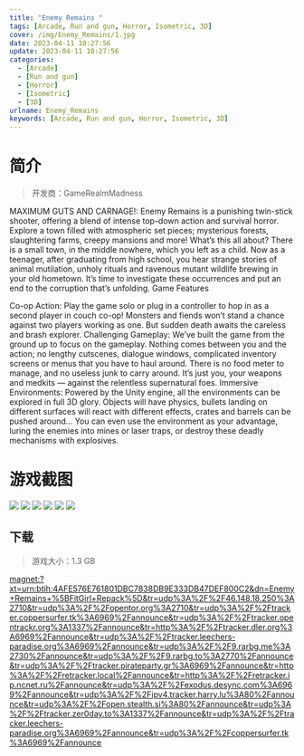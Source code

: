 ```yaml
---
title: "Enemy Remains "
tags: [Arcade, Run and gun, Horror, Isometric, 3D]
cover: /img/Enemy_Remains/1.jpg
date: 2023-04-11 10:27:56
update: 2023-04-11 10:27:56
categories: 
  - [Arcade]
  - [Run and gun]
  - [Horror]
  - [Isometric]
  - [3D]
urlname: Enemy_Remains
keywords: [Arcade, Run and gun, Horror, Isometric, 3D]
---
```

# 简介

> 开发商：GameRealmMadness

MAXIMUM GUTS AND CARNAGE!: Enemy Remains is a punishing twin-stick shooter, offering a blend of intense top-down action and survival horror. Explore a town filled with atmospheric set pieces; mysterious forests, slaughtering farms, creepy mansions and more!
What’s this all about?
There is a small town, in the middle nowhere, which you left as a child. Now as a teenager, after graduating from high school, you hear strange stories of animal mutilation, unholy rituals and ravenous mutant wildlife brewing in your old hometown. It’s time to investigate these occurrences and put an end to the corruption that’s unfolding.
Game Features

Co-op Action: Play the game solo or plug in a controller to hop in as a second player in couch co-op! Monsters and fiends won’t stand a chance against two players working as one. But sudden death awaits the careless and brash explorer.
Challenging Gameplay: We’ve built the game from the ground up to focus on the gameplay. Nothing comes between you and the action; no lengthy cutscenes, dialogue windows, complicated inventory screens or menus that you have to haul around. There is no food meter to manage, and no useless junk to carry around. It’s just you, your weapons and medkits — against the relentless supernatural foes.
Immersive Environments: Powered by the Unity engine, all the environments can be explored in full 3D glory. Objects will have physics, bullets landing on different surfaces will react with different effects, crates and barrels can be pushed around… You can even use the environment as your advantage, luring the enemies into mines or laser traps, or destroy these deadly mechanisms with explosives.

# 游戏截图

![](/img/Enemy_Remains/2.jpg)
![](/img/Enemy_Remains/3.jpg)
![](/img/Enemy_Remains/4.jpg)
![](/img/Enemy_Remains/5.jpg)
![](/img/Enemy_Remains/6.jpg)
![](/img/Enemy_Remains/7.jpg)


## 下载

> 游戏大小：1.3 GB

[magnet:?xt=urn:btih:4AFE576E761801DBC7838DB9E333DB47DEF800C2&amp;dn=Enemy+Remains+%5BFitGirl+Repack%5D&amp;tr=udp%3A%2F%2F46.148.18.250%3A2710&amp;tr=udp%3A%2F%2Fopentor.org%3A2710&amp;tr=udp%3A%2F%2Ftracker.coppersurfer.tk%3A6969%2Fannounce&amp;tr=udp%3A%2F%2Ftracker.opentrackr.org%3A1337%2Fannounce&amp;tr=http%3A%2F%2Ftracker.dler.org%3A6969%2Fannounce&amp;tr=udp%3A%2F%2Ftracker.leechers-paradise.org%3A6969%2Fannounce&amp;tr=udp%3A%2F%2F9.rarbg.me%3A2730%2Fannounce&amp;tr=udp%3A%2F%2F9.rarbg.to%3A2770%2Fannounce&amp;tr=udp%3A%2F%2Ftracker.pirateparty.gr%3A6969%2Fannounce&amp;tr=http%3A%2F%2Fretracker.local%2Fannounce&amp;tr=http%3A%2F%2Fretracker.ip.ncnet.ru%2Fannounce&amp;tr=udp%3A%2F%2Fexodus.desync.com%3A6969%2Fannounce&amp;tr=udp%3A%2F%2Fipv4.tracker.harry.lu%3A80%2Fannounce&amp;tr=udp%3A%2F%2Fopen.stealth.si%3A80%2Fannounce&amp;tr=udp%3A%2F%2Ftracker.zer0day.to%3A1337%2Fannounce&amp;tr=udp%3A%2F%2Ftracker.leechers-paradise.org%3A6969%2Fannounce&amp;tr=udp%3A%2F%2Fcoppersurfer.tk%3A6969%2Fannounce](magnet:?xt=urn:btih:4AFE576E761801DBC7838DB9E333DB47DEF800C2&amp;dn=Enemy+Remains+%5BFitGirl+Repack%5D&amp;tr=udp%3A%2F%2F46.148.18.250%3A2710&amp;tr=udp%3A%2F%2Fopentor.org%3A2710&amp;tr=udp%3A%2F%2Ftracker.coppersurfer.tk%3A6969%2Fannounce&amp;tr=udp%3A%2F%2Ftracker.opentrackr.org%3A1337%2Fannounce&amp;tr=http%3A%2F%2Ftracker.dler.org%3A6969%2Fannounce&amp;tr=udp%3A%2F%2Ftracker.leechers-paradise.org%3A6969%2Fannounce&amp;tr=udp%3A%2F%2F9.rarbg.me%3A2730%2Fannounce&amp;tr=udp%3A%2F%2F9.rarbg.to%3A2770%2Fannounce&amp;tr=udp%3A%2F%2Ftracker.pirateparty.gr%3A6969%2Fannounce&amp;tr=http%3A%2F%2Fretracker.local%2Fannounce&amp;tr=http%3A%2F%2Fretracker.ip.ncnet.ru%2Fannounce&amp;tr=udp%3A%2F%2Fexodus.desync.com%3A6969%2Fannounce&amp;tr=udp%3A%2F%2Fipv4.tracker.harry.lu%3A80%2Fannounce&amp;tr=udp%3A%2F%2Fopen.stealth.si%3A80%2Fannounce&amp;tr=udp%3A%2F%2Ftracker.zer0day.to%3A1337%2Fannounce&amp;tr=udp%3A%2F%2Ftracker.leechers-paradise.org%3A6969%2Fannounce&amp;tr=udp%3A%2F%2Fcoppersurfer.tk%3A6969%2Fannounce)